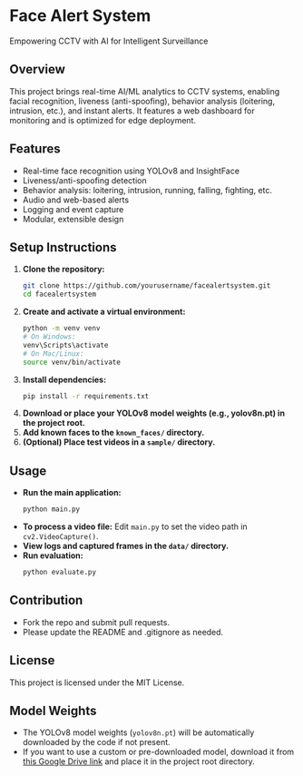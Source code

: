 # Face Alert System

Empowering CCTV with AI for Intelligent Surveillance

## Overview
This project brings real-time AI/ML analytics to CCTV systems, enabling facial recognition, liveness (anti-spoofing), behavior analysis (loitering, intrusion, etc.), and instant alerts. It features a web dashboard for monitoring and is optimized for edge deployment.

## Features
- Real-time face recognition using YOLOv8 and InsightFace
- Liveness/anti-spoofing detection
- Behavior analysis: loitering, intrusion, running, falling, fighting, etc.
- Audio and web-based alerts
- Logging and event capture
- Modular, extensible design

## Setup Instructions
1. **Clone the repository:**
   ```sh
   git clone https://github.com/yourusername/facealertsystem.git
   cd facealertsystem
   ```
2. **Create and activate a virtual environment:**
   ```sh
   python -m venv venv
   # On Windows:
   venv\Scripts\activate
   # On Mac/Linux:
   source venv/bin/activate
   ```
3. **Install dependencies:**
   ```sh
   pip install -r requirements.txt
   ```
4. **Download or place your YOLOv8 model weights (e.g., yolov8n.pt) in the project root.**
5. **Add known faces to the `known_faces/` directory.**
6. **(Optional) Place test videos in a `sample/` directory.**

## Usage
- **Run the main application:**
  ```sh
  python main.py
  ```
- **To process a video file:**
  Edit `main.py` to set the video path in `cv2.VideoCapture()`.
- **View logs and captured frames in the `data/` directory.**
- **Run evaluation:**
  ```sh
  python evaluate.py
  ```

## Contribution
- Fork the repo and submit pull requests.
- Please update the README and .gitignore as needed.

## License
This project is licensed under the MIT License.

## Model Weights

- The YOLOv8 model weights (`yolov8n.pt`) will be automatically downloaded by the code if not present.
- If you want to use a custom or pre-downloaded model, download it from [this Google Drive link](https://drive.google.com/file/d/1xOVek65y7D3s3gCs68otCX_nrclg4fYy/view?usp=sharing) and place it in the project root directory. 